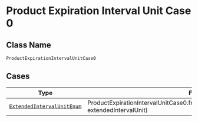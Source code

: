 
# Product Expiration Interval Unit Case 0

## Class Name

`ProductExpirationIntervalUnitCase0`

## Cases

| Type | Factory Method |
|  --- | --- |
| [`ExtendedIntervalUnitEnum`](../../../doc/models/extended-interval-unit-enum.md) | ProductExpirationIntervalUnitCase0.fromExtendedIntervalUnit(ExtendedIntervalUnitEnum extendedIntervalUnit) |

